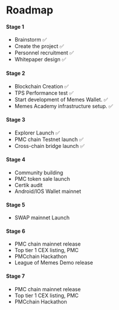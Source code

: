 # Roadmap

#### Stage 1

* Brainstorm ✅
* Create the project ✅
* Personnel recruitment ✅
* Whitepaper design ✅

#### Stage 2

* Blockchain Creation ✅
* TPS Performance test ✅
* Start development of Memes Wallet. ✅
* Memes Academy infrastructure setup. ✅

#### Stage 3

* Explorer Launch ✅
* PMC chain Testnet launch ✅
* Cross-chain bridge launch ✅

#### Stage 4

* Community building&#x20;
* PMC token sale launch
* Certik audit
* Android/IOS Wallet mainnet&#x20;

#### Stage 5

* SWAP mainnet Launch

#### Stage 6

* PMC chain mainnet release
* Top tier 1 CEX listing, PMC
* PMCchain Hackathon
* League of Memes Demo release

#### Stage 7

* PMC chain mainnet release
* Top tier 1 CEX listing, PMC
* PMCchain Hackathon

&#x20;           &#x20;
